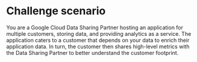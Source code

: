 # Challenge scenario

You are a Google Cloud Data Sharing Partner hosting an application for multiple customers, storing data, and providing analytics as a service. 
The application caters to a customer that depends on your data to enrich their application data. 
In turn, the customer then shares high-level metrics with the Data Sharing Partner to better understand the customer footprint.

